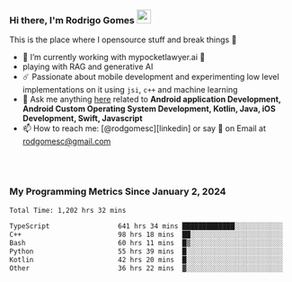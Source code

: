 
### Hi there, I'm Rodrigo Gomes <img src="https://media.giphy.com/media/hvRJCLFzcasrR4ia7z/giphy.gif" width="25px">
This is the place where I opensource stuff and break things 🤣
- 🔭 I’m currently working with mypocketlawyer.ai 💜
- playing with RAG and generative AI
- ☄️ Passionate about mobile development and experimenting low level implementations on it using `jsi`, `c++` and machine learning
- 💬 Ask me anything [here](https://github.com/rodgomesc/rodgomesc/issues) related to <b>Android application Development, Android Custom Operating System Development, Kotlin, Java, iOS Development, Swift, Javascript</b>
- 📫 How to reach me: [@rodgomesc][linkedin] or say 👋 on Email at [rodgomesc@gmail.com](mailto:rodgomesc@gmail.com)


<br/>

<!-- 
<picture>
  <img src="/github-metrics.svg" alt="Metrics">
</picture>
-->

</br>

### My Programming Metrics Since January 2, 2024 


<!--START_SECTION:waka-->

```txt
Total Time: 1,202 hrs 32 mins

TypeScript                 641 hrs 34 mins █████████████░░░░░░░░░░░░   51.79 %
C++                        98 hrs 18 mins  ██░░░░░░░░░░░░░░░░░░░░░░░   07.93 %
Bash                       60 hrs 11 mins  █▒░░░░░░░░░░░░░░░░░░░░░░░   04.86 %
Python                     55 hrs 39 mins  █░░░░░░░░░░░░░░░░░░░░░░░░   04.49 %
Kotlin                     42 hrs 20 mins  █░░░░░░░░░░░░░░░░░░░░░░░░   03.42 %
Other                      36 hrs 22 mins  ▓░░░░░░░░░░░░░░░░░░░░░░░░   02.94 %
```

<!--END_SECTION:waka-->
